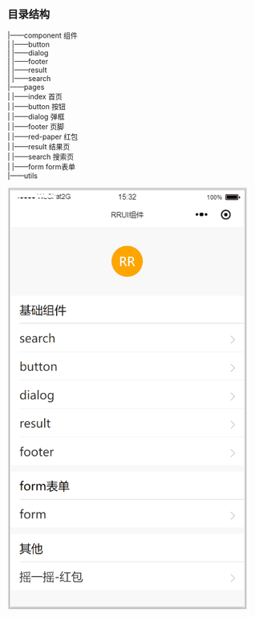 ## 目录结构

|——component 组件  
|    |——button  
|    |——dialog  
|    |——footer  
|    |——result  
|    |——search  
|——pages   
|    |——index     首页  
|    |——button    按钮  
|    |——dialog    弹框  
|    |——footer    页脚   
|    |——red-paper 红包  
|    |——result    结果页  
|    |——search    搜索页  
|    |——form      form表单  
|——utils  

<img src="images/rrui.gif"/>
